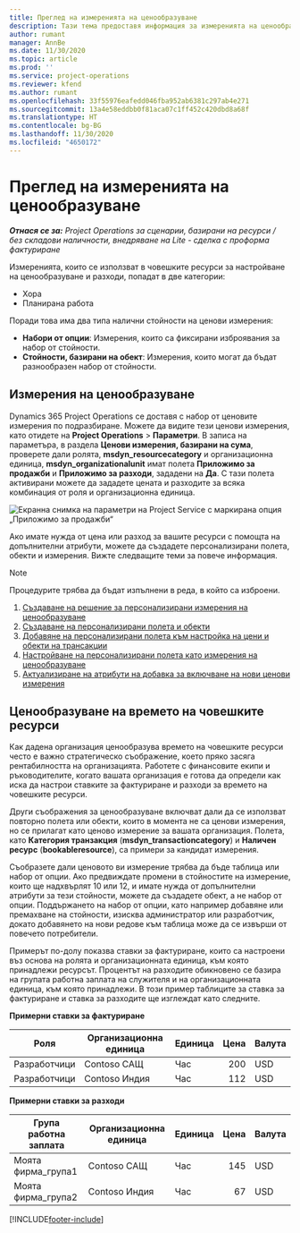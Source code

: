 ```yaml
---
title: Преглед на измеренията на ценообразуване
description: Тази тема предоставя информация за измеренията на ценообразуването в Dynamics 365 Project Operations.
author: rumant
manager: AnnBe
ms.date: 11/30/2020
ms.topic: article
ms.prod: ''
ms.service: project-operations
ms.reviewer: kfend
ms.author: rumant
ms.openlocfilehash: 33f55976eafedd046fba952ab6381c297ab4e271
ms.sourcegitcommit: 13a4e58eddbb0f81aca07c1ff452c420dbd8a68f
ms.translationtype: HT
ms.contentlocale: bg-BG
ms.lasthandoff: 11/30/2020
ms.locfileid: "4650172"
---
```

# <a name="pricing-dimensions-overview"></a>Преглед на измеренията на ценообразуване

_**Отнася се за:** Project Operations за сценарии, базирани на ресурси / без складови наличности, внедряване на Lite - сделка с проформа фактуриране_

Измеренията, които се използват в човешките ресурси за настройване на ценообразуване и разходи, попадат в две категории:

- Хора
- Планирана работа

Поради това има два типа налични стойности на ценови измерения:

- **Набори от опции**: Измерения, които са фиксирани изброявания за набор от стойности.
- **Стойности, базирани на обект**: Измерения, които могат да бъдат разнообразен набор от стойности.

## <a name="pricing-dimensions"></a>Измерения на ценообразуване

Dynamics 365 Project Operations се доставя с набор от ценовите измерения по подразбиране. Можете да видите тези ценови измерения, като отидете на **Project Operations** > **Параметри**. В записа на параметъра, в раздела **Ценови измерения, базирани на сума**, проверете дали ролята, **msdyn_resourcecategory** и организационна единица, **msdyn_organizationalunit** имат полета **Приложимо за продажби** и **Приложимо за разходи**, зададени на **Да**. С тази полета активирани можете да зададете цената и разходите за всяка комбинация от роля и организационна единица.

![Екранна снимка на параметри на Project Service с маркирана опция „Приложимо за продажби“](media/PS-OOB-parameters.png)

Ако имате нужда от цена или разход за вашите ресурси с помощта на допълнителни атрибути, можете да създадете персонализирани полета, обекти и измерения. Вижте следващите теми за повече информация. 
  
  > [!NOTE]
  > Процедурите трябва да бъдат изпълнени в реда, в който са изброени.

1. [Създаване на решение за персонализирани измерения на ценообразуване](../sales/create-solution-custompd.md)
2. [Създаване на персонализирани полета и обекти](create-custom-fields-entities-pricing-dimensions.md)
3. [Добавяне на персонализирани полета към настройка на цени и обекти на трансакции ](add-custom-fields-price-setup-transactional-entities.md)
4. [Настройване на персонализирани полета като измерения на ценообразуване ](set-up-custom-fields-pricing-dimensions.md)
5. [Актуализиране на атрибути на добавка за включване на нови ценови измерения](update-plugin-attributes-pd.md)


## <a name="pricing-human-resource-time"></a>Ценообразуване на времето на човешките ресурси
Как дадена организация ценообразува времето на човешките ресурси често е важно стратегическо съображение, което пряко засяга рентабилността на организацията. Работете с финансовите екипи и ръководителите, когато вашата организация е готова да определи как иска да настрои ставките за фактуриране и разходи за времето на човешките ресурси.

Други съображения за ценообразуване включват дали да се използват повторно полета или обекти, които в момента не са ценови измерения, но се прилагат като ценово измерение за вашата организация. Полета, като **Категория транзакция** (**msdyn_transactioncategory**) и **Наличен ресурс** (**bookableresource**), са примери за кандидат измерения. 

Съобразете дали ценовото ви измерение трябва да бъде таблица или набор от опции. Ако предвиждате промени в стойностите на измерение, които ще надхвърлят 10 или 12, и имате нужда от допълнителни атрибути за тези стойности, можете да създадете обект, а не набор от опции. Поддържането на набор от опции, като например добавяне или премахване на стойности, изисква администратор или разработчик, докато добавянето на нови редове към таблица може да се извърши от повечето потребители.

Примерът по-долу показва ставки за фактуриране, които са настроени въз основа на ролята и организационната единица, към която принадлежи ресурсът. Процентът на разходите обикновено се базира на групата работна заплата на служителя и на организационната единица, към която принадлежи. В този пример таблиците за ставка за фактуриране и ставка за разходите ще изглеждат като следните.

**Примерни ставки за фактуриране**

| Роля        | Организационна единица    |Единица      |Цена      |Валута  |
| ------------|-------------|----------|----------:|----------|
| Разработчици   | Contoso САЩ  |Час | 200|USD     |
| Разработчици   | Contoso Индия |Час|   112|USD     |


**Примерни ставки за разходи**

| Група работна заплата     | Организационна единица    |Единица      |Цена      |Валута  |
| ----------------|-------------|----------|----------:|----------|
| Моята фирма_група1 | Contoso САЩ  |Час | 145|USD     |
| Моята фирма_група2 | Contoso Индия |Час|   67|USD     |


[!INCLUDE[footer-include](../includes/footer-banner.md)]
